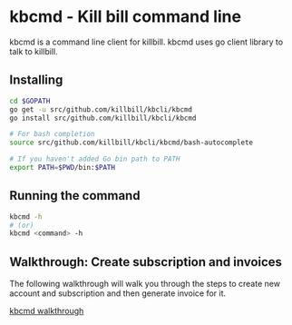 # kbcmd - Kill bill command line

kbcmd is a command line client for killbill. kbcmd uses go client library
to talk to killbill. 

## Installing
```bash
cd $GOPATH
go get -u src/github.com/killbill/kbcli/kbcmd
go install src/github.com/killbill/kbcli/kbcmd

# For bash completion
source src/github.com/killbill/kbcli/kbcmd/bash-autocomplete

# If you haven't added Go bin path to PATH
export PATH=$PWD/bin:$PATH
```

## Running the command
```bash
kbcmd -h
# (or)
kbcmd <command> -h
```

## Walkthrough: Create subscription and invoices
The following walkthrough will walk you through the steps to create new account and subscription
and then generate invoice for it.

[kbcmd walkthrough](../docs/kbcmd/kbcmd-walkthrough.md)